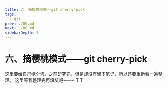 ```yaml
---
title: 六、摘樱桃模式——git cherry-pick
tags: 
  - git
prev: ./06.md
next: ./08.md
sidebarDepth: 5
---
```

# 六、摘樱桃模式——git cherry-pick

这里要给自己挖个坑，之前研究完，但是却没有留下笔记，所以还要重新看一遍整理。
这里等我整理完再填坑吧~~~~ T T


